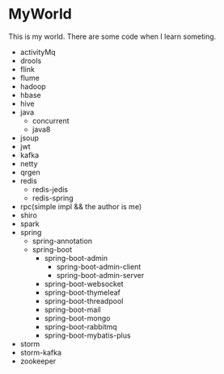 # MyWorld
This is my world.
There are some code when I learn someting.

- activityMq
- drools
- flink
- flume
- hadoop
- hbase 
- hive
- java
  - concurrent
  - java8
- jsoup
- jwt
- kafka
- netty
- qrgen
- redis
  - redis-jedis
  - redis-spring
- rpc(simple impl && the author is me)
- shiro
- spark
- spring
  - spring-annotation
  - spring-boot
    - spring-boot-admin
      - spring-boot-admin-client
      - spring-boot-admin-server
    - spring-boot-websocket
    - spring-boot-thymeleaf
    - spring-boot-threadpool
    - spring-boot-mail
    - spring-boot-mongo
    - spring-boot-rabbitmq
    - spring-boot-mybatis-plus
- storm
- storm-kafka
- zookeeper